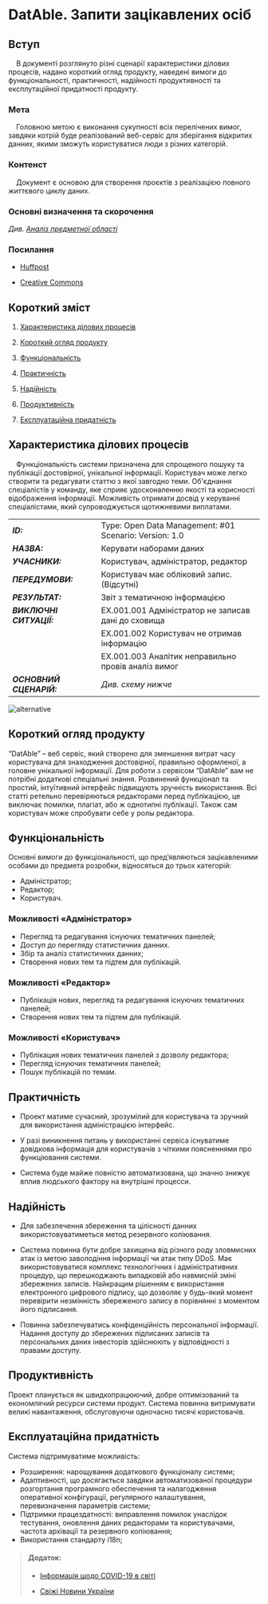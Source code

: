 # DatAble. Запити зацікавлених осіб

## Вступ


&#160;&#160;&#160;&#160;В документі розглянуто різні сценарії характеристики ділових процесів, надано короткий огляд продукту, наведені вимоги до
 функціональності, практичності, надійності продуктивності та експлутаційної придатності продукту.

### Мета

&#160;&#160;&#160;&#160;Головною метою є виконання сукупності всіх перелічених вимог, завдяки котрій буде реалізований веб-сервіс для зберігання відкритих данних, 
якими зможуть користуватися люди з різних категорій.

### Контенст

&#160;&#160;&#160;&#160;Документ є основою для створення проєктів з реалізацією повного життєвого циклу даних.


### Основні визначення та скорочення

*Див. [Аналіз предметної області](state-of-the-art.md#основні-визначення)*

### Посилання

 - [Huffpost](https://www.huffpost.com/entry/the-open-data-charter-a-r_b_8391470)

 - [Creative Commons](https://wiki.creativecommons.org/wiki/Share_Alike)


## Короткий зміст

 1. [Характеристика ділових процесів](#характеристика-ділових-процесів)
 
 2. [Короткий огляд продукту](#короткий-огляд-продукту)
 
 3. [Функціональність](#функціональність)
 
 4. [Практичність](#практичність)
 
 5. [Надійність](#надійність)
 
 6. [Продуктивність](#продуктивність)
 
 7. [Експлуатаційна придатність](#експлуатаційна-придатність)
 

## Характеристика ділових процесів

&#160;&#160;&#160;&#160;Функціональність системи призначена для спрощеного пошуку та публікації достовірної, унікальної інформації. Користувач
може легко створити та редагувати статтю з якої завгодно теми. Об'єднання спеціалістів у команду, яке сприяє удосконаленню
якості та корисності відображення інформації. Можливість отримати досвід у керуванні спеціалістами, який супроводжується
щотижневими виплатами.

|                           |   |
|---                        |---|
| ***ID:***                 |Type: Open Data Management: #01 Scenario: Version: 1.0|
| ***НАЗВА:***              |Керувати наборами даних|
| ***УЧАСНИКИ:***           |Користувач, адміністратор, редактор|
| ***ПЕРЕДУМОВИ:***         |Користувач має обліковий запис.(Відсутні)|
| ***РЕЗУЛЬТАТ:***          |Звіт з тематичною інформацією|
| ***ВИКЛЮЧНІ СИТУАЦІЇ:***  |EX.001.001 Адміністратор не записав дані до сховища|
|                           |EX.001.002 Користувач не отримав інформацію|
|                           |EX.001.003 Аналітик неправильно провів аналіз вимог|
| ***ОСНОВНИЙ СЦЕНАРІЙ:***  |*Див. схему нижче*|

![alternative](http://www.plantuml.com/plantuml/png/TLDTojf057tFAWRVTGMbg4WXKAmeNS1eXYB4YKp6WczgaRPFBQNaeL2AEx1YYjIVDTpPKKzkd3Jjztq1kJ-USy-PEqaxjTBOnImEvCGcHZJeCntfuZAwkiojtSQjQEysT7EhXf2fw4IpgQwmtue-dHZtZWv0lcVKwrIP0C_4A6cL62SB7Kcp50rPqCLeq64OOj3XJlCv5my9eRRAG6xwLecXcYV6CZCS1eK6U4X1IxGrIGn7t-7X0-s5MvUsAASBxKkrPMhLh1BqTIIj7CjKWRnpMxhH0SoFb9SSd5E-KNy5NkbugfNeXlntMNN3ce4VMDtnNtL1DzxZgIZeYir-4bWofy1jHU_5YCSXrYRjw8ob_gAVcD3hCmBnAKJ_vO0HY434iSBE4fq2zHM87F8vdVqcaeMPgFG_t9V2EVqkZC9kThVeilAaSwLxs5I01pSbdZNz_b3LjYc2Ca6BZuCVqahn7j6g9leUHZPhCZWfEfx89KW8FiL1EGMDSqWL1KFkryObJBHQBV-wU9z1E4HLNQ1dFDh3bAhdapeGizY5hrcBEtWtsqf7-Bp-0000)

## Короткий огляд продукту

“DatAble” – веб сервіс, який створено для зменшення витрат часу користувача для знаходження достовірної, 
правильно оформленої, а головне унікальної інформації. Для роботи з сервісом “DatAble” 
вам не потрібні додаткові спеціальні знання. Розвинений функціонал та простий, інтуїтивний інтерфейс підвищують 
зручність використання. Всі статті ретельно перевіряються редакторами перед публікацією, це виключає 
помилки, плагіат, або ж однотипні публікації. Також сам користувач може спробувати себе у ролы редактора.

## Функціональність
 Основні вимоги до функціональності, що пред’являються зацікавленими
особами до предмета розробки, відносяться до трьох категорій:
- Адміністратор;
- Редактор;
- Користувач.

### Можливості «Адміністратор»
- Перегляд та редагування існуючих тематичних панелей;
- Доступ до перегляду статистичних данних.
- Збір та аналіз статистичних данних;
- Створення нових тем та підтем для публікацій.

### Можливості «Редактор»
- Публікація нових, перегляд та редагування існуючих тематичних панелей;
- Створення нових тем та підтем для публікацій.
 
### Можливості «Користувач»
- Публікация нових тематичних панелей з дозволу редактора;
- Перегляд існуючих тематичних панелей;
- Пошук публікацій по темам.

## Практичність
- Проект матиме сучасний, зрозумілий для користувача та зручний для використання адміністрацією інтерфейс.

- У разі виникнення питань у використанні сервіса існуватиме довідкова інформація для користувачів  з чіткими
 поясненнями про функціювання системи.

- Система буде майже повністю автоматизована, що значно знижує вплив людського фактору на внутрішні процесси.

## Надійність
- Для забезпечення збереження та цілісності данних використовуватиметься метод резервного копіювання.

- Система повинна бути добре захищена від різного роду зловмисних атак із метою заволодіння інформації чи атак
типу DDoS. Має використовуватися комплекс технологічних і адміністративних процедур, що перешкоджають випадковій
або навмисній зміні збережених записів. Найкращим рішенням є використання електронного цифрового підпису, що
дозволяє у будь-який момент перевірити незмінність збереженого запису в порівнянні з моментом його підписання.

- Повинна забезпечуватись конфіденційність персональної інформації. Надання доступу до збережених
підписаних записів та персональних даних інвесторів здійснюють у відповідності з правами доступу.

## Продуктивність
 Проект планується як швидкопрацюючий, добре оптимізований та економлячий ресурси системи продукт. 
 Система повинна витримувати великі навантаження, обслуговуючи одночасно тисячі користовачів.

## Експлуатаційна придатність
Система підтримуватиме можливість:
- Розширення: нарощування додаткового функціоналу системи;
- Адаптивності, що досягається завдяки автоматизованої процедури розгортання програмного обеспечення та налагодження 
оперативної конфігурації, регулярного налаштування, перевизначення параметрів системи;
- Підтримки працездатності: виправлення помилок унаслідок тестування, оновлення даних редакторами та користувачами, 
частота архівації та резервного копіювання;
- Використання стандарту i18n;

><h4>Додаток:</h4>
>
>- [Інформація щодо COVID-19 в світі](https://covid19info.live/)
>
>- [Свіжі Новини України](https://www.ukr.net/ua/)
